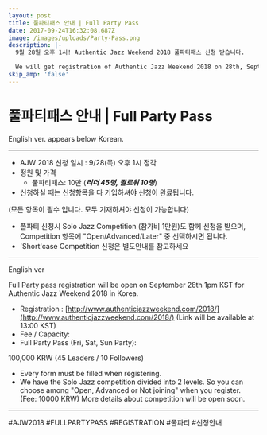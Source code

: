 ```yaml
---
layout: post
title: 풀파티패스 안내 | Full Party Pass
date: 2017-09-24T16:32:08.687Z
image: /images/uploads/Party-Pass.png
description: |-
  9월 28일 오후 1시! Authentic Jazz Weekend 2018 풀파티패스 신청 받습니다.

  We will get registration of Authentic Jazz Weekend 2018 on 28th, September.
skip_amp: 'false'
---
```

# 풀파티패스 안내 | Full Party Pass

English ver. appears below Korean.

---

* AJW 2018 신청 일시 : 9/28(목) 오후 1시 정각
* 정원 및 가격
  * 풀파티패스: 10만 (_**리더 45명, 팔로워 10명**_)
* 신청하실 때는 신청항목을 다 기입하셔야 신청이 완료됩니다.

\(모든 항목이 필수 입니다. 모두 기재하셔야 신청이 가능합니다)

* 풀파티 신청시 Solo Jazz Competition (참가비 1만원)도 함께 신청을 받으며, Competition 항목에 "Open/Advanced/Later" 중 선택하시면 됩니다.
* 'Short'case Competition 신청은 별도안내를 참고하세요

---

English ver

Full Party pass registration will be open on September 28th 1pm KST for Authentic Jazz Weekend 2018 in Korea.

* Registration : [http://www.authenticjazzweekend.com/2018/](http://www.authenticjazzweekend.com/2018/) (Link will be available at 13:00 KST)
* Fee / Capacity:
* Full Party Pass (Fri, Sat, Sun Party):

100,000 KRW (45 Leaders / 10 Followers)

* Every form must be filled when registering.
* We have the Solo Jazz competition divided into 2 levels. So you can choose among "Open, Advanced or Not joining" when you register. (Fee: 10000 KRW) More details about competition will be open soon.

---

\#AJW2018 #FULLPARTYPASS #REGISTRATION #풀파티 #신청안내
